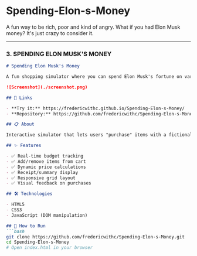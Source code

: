 # Spending-Elon-s-Money
A fun way to be rich, poor and kind of angry. What if you had Elon Musk money? It's just crazy to consider it.  

---

### **3. SPENDING ELON MUSK'S MONEY**
```markdown
# Spending Elon Musk's Money

A fun shopping simulator where you can spend Elon Musk's fortune on various items.

![Screenshot](./screenshot.png)

## 🔗 Links

- **Try it:** https://fredericwithc.github.io/Spending-Elon-s-Money/
- **Repository:** https://github.com/fredericwithc/Spending-Elon-s-Money

## 📋 About

Interactive simulator that lets users "purchase" items with a fictional budget based on Elon Musk's wealth. Features real-time calculations and a shopping cart system.

## ✨ Features

- ✅ Real-time budget tracking
- ✅ Add/remove items from cart
- ✅ Dynamic price calculations
- ✅ Receipt/summary display
- ✅ Responsive grid layout
- ✅ Visual feedback on purchases

## 🛠️ Technologies

- HTML5
- CSS3
- JavaScript (DOM manipulation)

## 🚀 How to Run
```bash
git clone https://github.com/fredericwithc/Spending-Elon-s-Money.git
cd Spending-Elon-s-Money
# Open index.html in your browser
